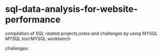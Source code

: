 # sql-data-analysis-for-website-performance
compilation of SQL related projects,notes and challenges by using MYSQL 
MYSQL tool:MYSQL workbench 

challenges:
